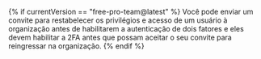 {% if currentVersion == "free-pro-team@latest" %}
Você pode enviar um convite para restabelecer os privilégios e acesso de um usuário à organização antes de habilitarem a autenticação de dois fatores e eles devem habilitar a 2FA antes que possam aceitar o seu convite para reingressar na organização.
{% endif %}
